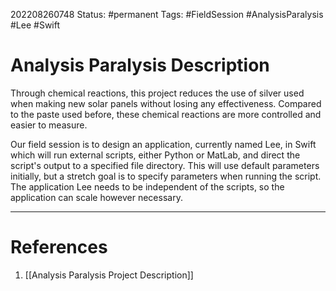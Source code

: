 202208260748
Status: #permanent 
Tags: #FieldSession #AnalysisParalysis #Lee #Swift

# Analysis Paralysis Description
Through chemical reactions, this project reduces the use of silver used when making new solar panels without losing any effectiveness. Compared to the paste used before, these chemical reactions are more controlled and easier to measure. 

Our field session is to design an application, currently named Lee, in Swift which will run external scripts, either Python or MatLab, and direct the script's output to a specified file directory. This will use default parameters initially, but a stretch goal is to specify parameters when running the script. The application Lee needs to be independent of the scripts, so the application can scale however necessary.



---
# References
1. [[Analysis Paralysis Project Description]]